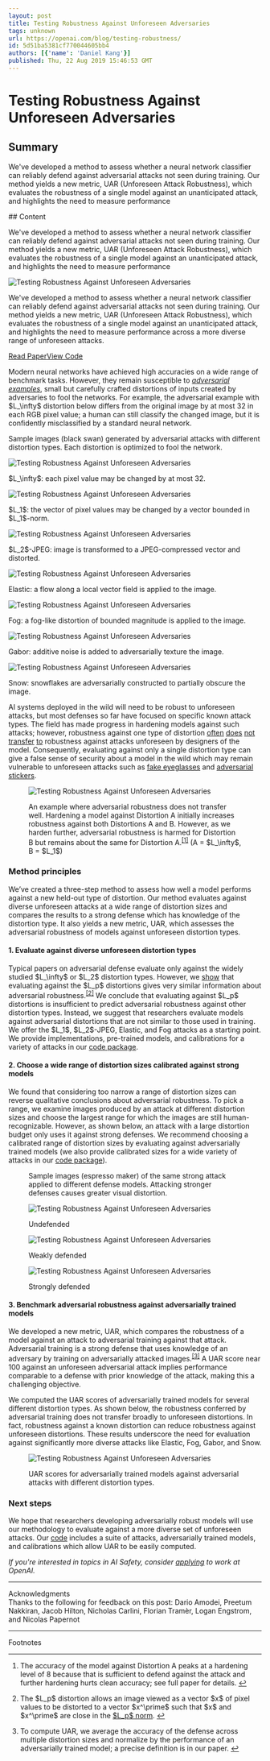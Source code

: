 ```yaml
---
layout: post
title: Testing Robustness Against Unforeseen Adversaries
tags: unknown
url: https://openai.com/blog/testing-robustness/
id: 5d51ba5381cf770044605bb4
authors: [{'name': 'Daniel Kang'}]
published: Thu, 22 Aug 2019 15:46:53 GMT
---
```


# Testing Robustness Against Unforeseen Adversaries
## Summary
<!--kg-card-begin: markdown--><div class="js-excerpt">
<p>We've developed a method to assess whether a neural network classifier can reliably defend against adversarial attacks not seen during training. Our method yields a new metric, UAR (Unforeseen Attack Robustness), which evaluates the robustness of a single model against an unanticipated attack, and highlights the need to measure performance</p></div>
## Content
<!--kg-card-begin: markdown--><div class="js-excerpt">
<p>We've developed a method to assess whether a neural network classifier can reliably defend against adversarial attacks not seen during training. Our method yields a new metric, UAR (Unforeseen Attack Robustness), which evaluates the robustness of a single model against an unanticipated attack, and highlights the need to measure performance</p></div>
<!--kg-card-begin: markdown--><div class="js-excerpt">
<img alt="Testing Robustness Against Unforeseen Adversaries" src="images/espresso.gif"/><p>We've developed a method to assess whether a neural network classifier can reliably defend against adversarial attacks not seen during training. Our method yields a new metric, UAR (Unforeseen Attack Robustness), which evaluates the robustness of a single model against an unanticipated attack, and highlights the need to measure performance across a more diverse range of unforeseen attacks.</p>
</div>
<section class="btns"><a class="btn btn-padded icon-paper" href="http://arxiv.org/abs/1908.08016" target="blank">Read Paper</a><a class="btn btn-padded icon-code" href="https://github.com/ddkang/advex-uar" target="blank">View Code</a></section>
<p>Modern neural networks have achieved high accuracies on a wide range of benchmark tasks. However, they remain susceptible to <em><a href="https://openai.com/blog/adversarial-example-research/">adversarial examples</a></em>, small but carefully crafted distortions of inputs created by adversaries to fool the networks. For example, the adversarial example with $L_\infty$ distortion below differs from the original image by at most 32 in each RGB pixel value; a human can still classify the changed image, but it is confidently misclassified by a standard neural network.</p>
<div class="wide mb-1">
<div class="medium-small-copy text-xl-center mb-1.5 balance-text">Sample images (black swan) generated by adversarial attacks with different distortion types. Each distortion is optimized to fool the network.</div>
<div class="row thin-gutters mb-0.5">
<div class="col-4 col-md-3 col-lg">
<p><img alt="Testing Robustness Against Unforeseen Adversaries" src="images/swan_linf.png"/></p>
<div class="caption">$L_\infty$: each pixel value may be changed by at most 32.</div>
</div>
<div class="col-4 col-md-3 col-lg">
<p><img alt="Testing Robustness Against Unforeseen Adversaries" src="images/swan_l1.png"/></p>
<div class="caption">$L_1$: the vector of pixel values may be changed by a vector bounded in $L_1$-norm.</div>
</div>
<div class="col-4 col-md-3 col-lg">
<p><img alt="Testing Robustness Against Unforeseen Adversaries" src="images/swan_l2jpeg.png"/></p>
<div class="caption">$L_2$-JPEG: image is trans­formed to a JPEG-com­pressed vector and distorted.</div>
</div>
<div class="col-4 col-md-3 col-lg">
<p><img alt="Testing Robustness Against Unforeseen Adversaries" src="images/swan_elastic.png"/></p>
<div class="caption">Elastic: a flow along a local vector field is applied to the image.</div>
</div>
<div class="col-4 col-md-3 col-lg">
<p><img alt="Testing Robustness Against Unforeseen Adversaries" src="images/swan_fog-1.png"/></p>
<div class="caption">Fog: a fog-like distortion of bounded magnitude is applied to the image.</div>
</div>
<div class="col-4 col-md-3 col-lg">
<p><img alt="Testing Robustness Against Unforeseen Adversaries" src="images/swan_gabor.png"/></p>
<div class="caption">Gabor: additive noise is added to adversarially texture the image.</div>
</div>
<div class="col-4 col-md-3 col-lg">
<p><img alt="Testing Robustness Against Unforeseen Adversaries" src="images/swan_snow.png"/></p>
<div class="caption">Snow: snowflakes are adversarially constructed to partially obscure the image.</div>
</div>
</div><!-- end .row -->
</div><!-- end .wide -->
<p>AI systems deployed in the wild will need to be robust to unforeseen attacks, but most defenses so far have focused on specific known attack types. The field has made progress in hardening models against such attacks; however, robustness against one type of distortion <a href="https://arxiv.org/abs/1712.02779">often</a> <a href="https://arxiv.org/abs/1709.04114">does</a> <a href="https://arxiv.org/abs/1903.10484">not</a> <a href="https://arxiv.org/abs/1902.08265">transfer</a> <a href="https://arxiv.org/abs/1904.13000">to</a> robustness against attacks unforeseen by designers of the model. Consequently, evaluating against only a single distortion type can give a false sense of security about a model in the wild which may remain vulnerable to unforeseen attacks such as <a href="https://dl.acm.org/citation.cfm?id=2978392">fake eyeglasses</a> and <a href="https://arxiv.org/abs/1712.09665">adversarial stickers</a>.</p>
<figure class="my-1.5">
<div class="mx-n0.75">
<p><img alt="Testing Robustness Against Unforeseen Adversaries" src="images/negative-transfer.svg"/></p>
</div>
<figcaption>
<p>An example where adversarial robustness does not transfer well. Hardening a model against Distortion A initially increases robustness against both Distortions A and B. However, as we harden further, adversarial robustness is harmed for Distortion B but remains about the same for Distortion A.<sup class="footnote-ref"><a href="#fn1" id="fnref1">[1]</a></sup> (A = $L_\infty$, B = $L_1$)</p>
</figcaption>
</figure>
<h3 id="methodprinciples">Method principles</h3>
<p>We’ve created a three-step method to assess how well a model performs against a new held-out type of distortion. Our method evaluates against diverse unforeseen attacks at a wide range of distortion sizes and compares the results to a strong defense which has knowledge of the distortion type. It also yields a new metric, UAR, which assesses the adversarial robustness of models against unforeseen distortion types.</p>
<h4 id="1evaluateagainstdiverseunforeseendistortiontypes">1. Evaluate against diverse unforeseen distortion types</h4>
<p>Typical papers on adversarial defense evaluate only against the widely studied $L_\infty$ or $L_2$ distortion types. However, we <a href="http://arxiv.org/abs/1908.08016">show</a> that evaluating against the $L_p$ distortions gives very similar information about adversarial robustness.<sup class="footnote-ref"><a href="#fn2" id="fnref2">[2]</a></sup> We conclude that evaluating against $L_p$ distortions is insufficient to predict adversarial robustness against other distortion types. Instead, we suggest that researchers evaluate models against adversarial distortions that are not similar to those used in training. We offer the $L_1$, $L_2$-JPEG, Elastic, and Fog attacks as a starting point. We provide implementations, pre-trained models, and calibrations for a variety of attacks in our <a href="https://github.com/ddkang/advex-uar">code package</a>.</p>
<h4 id="2chooseawiderangeofdistortionsizescalibratedagainststrongmodels">2. Choose a wide range of distortion sizes calibrated against strong models</h4>
<p>We found that considering too narrow a range of distortion sizes can reverse qualitative conclusions about adversarial robustness. To pick a range, we examine images produced by an attack at different distortion sizes and choose the largest range for which the images are still human-recognizable. However, as shown below, an attack with a large distortion budget only uses it against strong defenses. We recommend choosing a calibrated range of distortion sizes by evaluating against adversarially trained models (we also provide calibrated sizes for a wide variety of attacks in our <a href="https://github.com/ddkang/advex-uar">code package</a>).</p>
<figure class="my-1.5">
<div class="medium-small-copy mb-1">Sample images (espresso maker) of the same strong attack applied to different defense models. Attacking stronger defenses causes greater visual distortion.</div>
<div class="row thin-gutters mb-0.5">
<div class="col">
<p><img alt="Testing Robustness Against Unforeseen Adversaries" src="images/espresso_clean.png"/></p>
<div class="caption">Undefended</div>
</div>
<div class="col">
<p><img alt="Testing Robustness Against Unforeseen Adversaries" src="images/espresso_8.png"/></p>
<div class="caption">Weakly defended</div>
</div>
<div class="col">
<p><img alt="Testing Robustness Against Unforeseen Adversaries" src="images/espresso_16.png"/></p>
<div class="caption">Strongly defended</div>
</div>
</div>
</figure>
<h4 id="3benchmarkadversarialrobustnessagainstadversariallytrainedmodels">3. Benchmark adversarial robustness against adversarially trained models</h4>
<p>We developed a new metric, UAR, which compares the robustness of a model against an attack to adversarial training against that attack. Adversarial training is a strong defense that uses knowledge of an adversary by training on adversarially attacked images.<sup class="footnote-ref"><a href="#fn3" id="fnref3">[3]</a></sup> A UAR score near 100 against an unforeseen adversarial attack implies performance comparable to a defense with prior knowledge of the attack, making this a challenging objective.</p>
<p>We computed the UAR scores of adversarially trained models for several different distortion types. As shown below, the robustness conferred by adversarial training does not transfer broadly to unforeseen distortions. In fact, robustness against a known distortion can reduce robustness against unforeseen distortions. These results underscore the need for evaluation against significantly more diverse attacks like Elastic, Fog, Gabor, and Snow.</p>
<figure>
<div class="mx-n1">
<p><img alt="Testing Robustness Against Unforeseen Adversaries" src="images/uar-scores.svg"/></p>
</div>
<figcaption>UAR scores for adversarially trained models against adversarial attacks with different distortion types.</figcaption>
</figure>
<h3 id="nextsteps">Next steps</h3>
<p>We hope that researchers developing adversarially robust models will use our methodology to evaluate against a more diverse set of unforeseen attacks. Our <a href="https://github.com/ddkang/advex-uar">code</a> includes a suite of attacks, adversarially trained models, and calibrations which allow UAR to be easily computed.</p>
<p><em>If you're interested in topics in AI Safety, consider <a href="https://openai.com/jobs">applying</a> to work at OpenAI.</em></p>
<footer class="post-footer js-post-footer">
<!-- footer item -->
<div><hr/><div class="row">
<div class="col">Acknowledgments</div>
<div class="col">Thanks to the following for feedback on this post: Dario Amodei, Preetum Nakkiran, Jacob Hilton, Nicholas Carlini, Florian Tramèr, Logan Engstrom, and Nicolas Papernot</div>
</div></div>
<!-- special footer item for footnotes -->
<div data-order="-1"><hr/><div class="row">
<div class="col">Footnotes</div>
<div class="col"><hr class="footnotes-sep"/>
<section class="footnotes">
<ol class="footnotes-list">
<li class="footnote-item" id="fn1"><p>The accuracy of the model against Distortion A peaks at a hardening level of 8 because that is sufficient to defend against the attack and further hardening hurts clean accuracy; see full paper for details. <a class="footnote-backref" href="#fnref1">↩︎</a></p>
</li>
<li class="footnote-item" id="fn2"><p>The $L_p$ distortion allows an image viewed as a vector $x$ of pixel values to be distorted to a vector $x^\prime$ such that $x$ and $x^\prime$ are close in the <a href="https://en.wikipedia.org/wiki/Lp_space">$L_p$ norm</a>. <a class="footnote-backref" href="#fnref2">↩︎</a></p>
</li>
<li class="footnote-item" id="fn3"><p>To compute UAR, we average the accuracy of the defense across multiple distortion sizes and normalize by the performance of an adversarially trained model; a precise definition is in our paper. <a class="footnote-backref" href="#fnref3">↩︎</a></p>
</li>
</ol>
</section>
<!--kg-card-end: markdown--></div></div></div></footer>